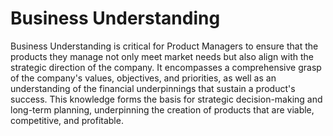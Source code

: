 # Business Understanding

Business Understanding is critical for Product Managers to ensure that the products they manage not only meet market needs but also align with the strategic direction of the company. It encompasses a comprehensive grasp of the company's values, objectives, and priorities, as well as an understanding of the financial underpinnings that sustain a product's success. This knowledge forms the basis for strategic decision-making and long-term planning, underpinning the creation of products that are viable, competitive, and profitable.
